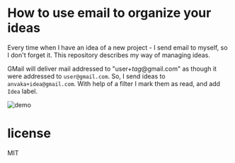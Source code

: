 # How to use email to organize your ideas

Every time when I have an idea of a new project - I send email to myself, so I don't
forget it. This repository describes my way of managing ideas.

GMail will deliver mail addressed to "user+*tag*@gmail.com" as though it
were addressed to `user@gmail.com`. So, I send ideas to `anvaka+idea@gmail.com`. With
help of a filter I mark them as read, and add `Idea` label.

![demo](https://raw.githubusercontent.com/anvaka/send/master/media/send-idea.gif)

# license

MIT
